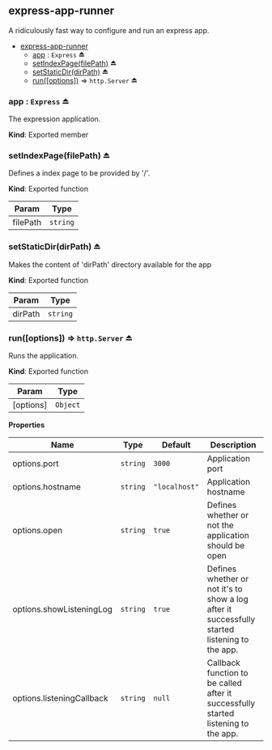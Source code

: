 <a name="module_express-app-runner"></a>

## express-app-runner
A ridiculously fast way to configure and run an express app.


* [express-app-runner](#module_express-app-runner)
    * [app](#exp_module_express-app-runner--app) : <code>Express</code> ⏏
    * [setIndexPage(filePath)](#exp_module_express-app-runner--setIndexPage) ⏏
    * [setStaticDir(dirPath)](#exp_module_express-app-runner--setStaticDir) ⏏
    * [run([options])](#exp_module_express-app-runner--run) ⇒ <code>http.Server</code> ⏏

<a name="exp_module_express-app-runner--app"></a>

### app : <code>Express</code> ⏏
The expression application.

**Kind**: Exported member
<a name="exp_module_express-app-runner--setIndexPage"></a>

### setIndexPage(filePath) ⏏
Defines a index page to be provided by '/'.

**Kind**: Exported function

| Param | Type |
| --- | --- |
| filePath | <code>string</code> |

<a name="exp_module_express-app-runner--setStaticDir"></a>

### setStaticDir(dirPath) ⏏
Makes the content of 'dirPath' directory available for the app

**Kind**: Exported function

| Param | Type |
| --- | --- |
| dirPath | <code>string</code> |

<a name="exp_module_express-app-runner--run"></a>

### run([options]) ⇒ <code>http.Server</code> ⏏
Runs the application.

**Kind**: Exported function

| Param | Type |
| --- | --- |
| [options] | <code>Object</code> |

**Properties**

| Name | Type | Default | Description |
| --- | --- | --- | --- |
| options.port | <code>string</code> | <code>3000</code> | Application port |
| options.hostname | <code>string</code> | <code>&quot;localhost&quot;</code> | Application hostname |
| options.open | <code>string</code> | <code>true</code> | Defines whether or not the application should be open |
| options.showListeningLog | <code>string</code> | <code>true</code> | Defines whether or not it's to show a log after it successfully started listening to the app. |
| options.listeningCallback | <code>string</code> | <code>null</code> | Callback function to be called after it successfully started listening to the app. |